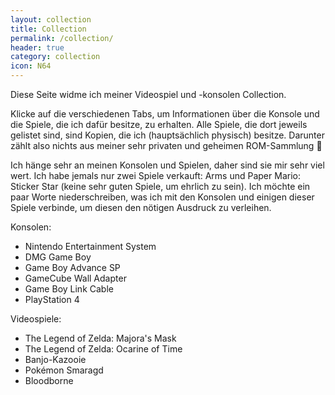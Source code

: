 ```yaml
---
layout: collection
title: Collection
permalink: /collection/
header: true
category: collection
icon: N64
---
```


Diese Seite widme ich meiner Videospiel und -konsolen Collection.

Klicke auf die verschiedenen Tabs, um Informationen über die Konsole und die Spiele, die ich dafür besitze, zu erhalten.
Alle Spiele, die dort jeweils gelistet sind, sind Kopien, die ich (hauptsächlich physisch) besitze. Darunter zählt also
nichts aus meiner sehr privaten und geheimen ROM-Sammlung :eyes:

Ich hänge sehr an meinen Konsolen und Spielen, daher sind sie mir sehr viel wert. Ich habe jemals nur zwei Spiele
verkauft: Arms und Paper Mario: Sticker Star (keine sehr guten Spiele, um ehrlich zu sein). Ich möchte ein paar Worte
niederschreiben, was ich mit den Konsolen und einigen dieser Spiele verbinde, um diesen den nötigen Ausdruck zu
verleihen.
<!--more-->
Konsolen:

* Nintendo Entertainment System
* DMG Game Boy
* Game Boy Advance SP
* GameCube Wall Adapter
* Game Boy Link Cable
* PlayStation 4

Videospiele:

* The Legend of Zelda: Majora's Mask
* The Legend of Zelda: Ocarine of Time
* Banjo-Kazooie
* Pokémon Smaragd
* Bloodborne